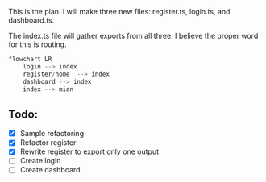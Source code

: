 This is the plan. I will make three new files: register.ts, login.ts, and dashboard.ts.

The index.ts file will gather exports from all three. I believe the proper word for this is routing.

```mermaid.js
flowchart LR
    login --> index
    register/home  --> index
    dashboard --> index
    index --> mian
```

## Todo:
- [x] Sample refactoring
- [x] Refactor register
- [x] Rewrite register to export only one output
- [ ] Create login
- [ ] Create dashboard